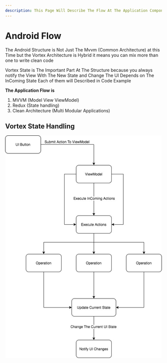```yaml
---
description: This Page Will Describe The Flow At The Application Components
---
```


# Android Flow

The Android Structure is Not Just The Mvvm \(Common Architecture\) at this Time but the Vortex Architecture is Hybrid it means you can mix more than one to write clean code

Vortex State is The Important Part At The Structure because you always notify the View With The New State and Change The UI Depends on The InComing State Each of them will Described in Code Example 

**The Application Flow is** 

1. MVVM \(Model View ViewModel\)
2. Redux \(State handling\)
3. Clean Architecture \(Multi Modular Applications\)

## Vortex State Handling

![State Handling](../.gitbook/assets/untitled-diagram-1.jpg)

